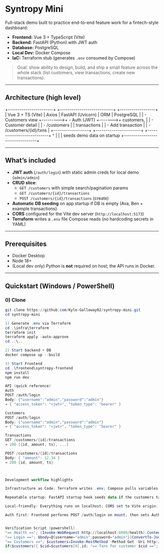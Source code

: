 # Syntropy Mini

Full-stack demo built to practice end-to-end feature work for a fintech-style dashboard:

- **Frontend:** Vue 3 + TypeScript (Vite)
- **Backend:** FastAPI (Python) with JWT auth
- **Database:** PostgreSQL
- **Local Dev:** Docker Compose
- **IaC:** Terraform stub (generates `.env` consumed by Compose)

> Goal: show ability to design, build, and ship a small feature across the whole stack (list customers, view transactions, create new transactions).

---

## Architecture (high level)
+-----------------------+ +---------------------------+ +------------------+
| Vue 3 + TS (Vite) | Axios | FastAPI (Uvicorn) | ORM | PostgreSQL |
| - Customers view +--------->+ - Auth (JWT) +------->+ customers, |
| - Customer detail | | - /customers | | transactions |
| - Add transaction | | - /customers/{id}/txns | +------------------+
+-----------------------+ +---------------------------+
^ |
| | seeds demo data on startup
+---------------------------------+

---

## What’s included

- **JWT auth** (`/auth/login`) with static admin creds for local demo (`admin/admin`)
- **CRUD slice**:
  - `GET /customers` with simple search/pagination params
  - `GET /customers/{id}/transactions`
  - `POST /customers/{id}/transactions` (create)
- **Automatic DB seeding** on app startup if DB is empty (Ava, Ben + example transactions)
- **CORS** configured for the Vite dev server (`http://localhost:5173`)
- **Terraform** writes a `.env` file Compose reads (no hardcoding secrets in YAML)

---

## Prerequisites

- Docker Desktop
- Node 18+
- (Local dev only) Python is **not** required on host; the API runs in Docker.

---

## Quickstart (Windows / PowerShell)

### 0) Clone
```powershell
git clone https://github.com/Kyle-Galloway02/syntropy-mini.git
cd syntropy-mini

1) Generate .env via Terraform
cd .\infra\terraform
terraform init
terraform apply -auto-approve
cd ..\..

2) Start backend + DB
docker compose up --build

3) Start Frontend
cd .\frontend\syntropy-frontend
npm install
npm run dev

API (quick reference)
Auth
POST /auth/login
Body: {"username":"admin","password":"admin"}
→ { "access_token": "<jwt>", "token_type": "bearer" }

Customers
POST /auth/login
Body: {"username":"admin","password":"admin"}
→ { "access_token": "<jwt>", "token_type": "bearer" }

Transactions
GET /customers/{id}/transactions
→ 200 [{id, amount, ts}, ...]

POST /customers/{id}/transactions
Body: { "amount": 12.34 }
→ 200 {id, amount, ts}



Development workflow highlights

Infrastructure as Code: Terraform writes .env; Compose pulls variables via ${VAR}.

Repeatable startup: FastAPI startup hook seeds data if the customers table is empty.

Local-friendly: Everything runs on localhost; CORS set to Vite origin.

Auth first: Frontend performs POST /auth/login on mount, then sets Authorization on Axios.


Verification Script (powershell)
"== Health =="; (Invoke-WebRequest http://localhost:8000/health).Content
"== Login =="; $body=@{username="admin";password="admin"}|ConvertTo-Json; $login=Invoke-RestMethod -Method Post -Uri http://localhost:8000/auth/login -Body $body -ContentType "application/json"; $token=$login.access_token; $headers=@{Authorization="Bearer $token"}
"== Customers =="; $customers=Invoke-RestMethod -Method Get -Uri http://localhost:8000/customers -Headers $headers; $customers|Format-Table id,name,email -AutoSize
if($customers){ $cid=$customers[0].id; "== Txns for customer $cid =="; Invoke-RestMethod -Method Get -Uri ("http://localhost:8000/customers/{0}/transactions" -f $cid) -Headers $headers | Format-Table id,amount,ts -AutoSize }

